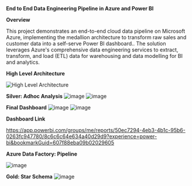 **End to End Data Engineering Pipeline in Azure and Power BI**

**Overview**

This project demonstrates an end-to-end cloud data pipeline on Microsoft Azure, implementing the medallion architecture to transform raw sales and customer data into a self-serve Power BI dashboard.. The solution leverages Azure's comprehensive data engineering services to extract, transform, and load (ETL) data for warehousing and data modelling for BI and analytics.

**High Level Architecture**

![High Level Architecture](https://github.com/user-attachments/assets/3325e7c7-0e3f-443b-b24c-e059248d55fa)

**Silver: Adhoc Analysis**
![image](https://github.com/user-attachments/assets/44d257c0-b4c7-40dc-a5f5-89e2b7d3090d)
![image](https://github.com/user-attachments/assets/07f4065d-c693-42ed-b0e6-ddfd3d58c70f)


**Final Dashboard**
![image](https://github.com/user-attachments/assets/8408b80d-db3b-428c-aa0e-4d476d7fcc03)
![image](https://github.com/user-attachments/assets/f61b0a44-75c1-4b52-8bc8-4db90b9151bc)

**Dashboard Link**

https://app.powerbi.com/groups/me/reports/50ec7294-4eb3-4b1c-95b6-0263fc947780/8c6c6c64e634a40d29d9?experience=power-bi&bookmarkGuid=607f88eba09b02029605

**Azure Data Factory: Pipeline**

![image](https://github.com/user-attachments/assets/8c3fa954-969e-44c6-9051-c25b609646ff) 

**Gold: Star Schema**
![image](https://github.com/user-attachments/assets/7daf7cb3-8d90-4c4b-8c3f-770940198024)

